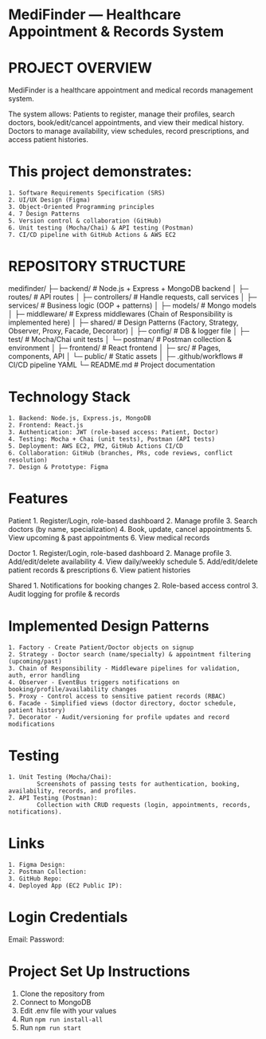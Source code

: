 # MediFinder — Healthcare Appointment & Records System
# ####################################################

# PROJECT OVERVIEW

MediFinder is a healthcare appointment and medical records management system.

The system allows:
Patients to register, manage their profiles, search doctors, book/edit/cancel appointments, and view their medical history.
Doctors to manage availability, view schedules, record prescriptions, and access patient histories.

# This project demonstrates:

    1. Software Requirements Specification (SRS)
    2. UI/UX Design (Figma)
    3. Object-Oriented Programming principles
    4. 7 Design Patterns
    5. Version control & collaboration (GitHub)
    6. Unit testing (Mocha/Chai) & API testing (Postman)
    7. CI/CD pipeline with GitHub Actions & AWS EC2


# REPOSITORY STRUCTURE

medifinder/
├─ backend/          # Node.js + Express + MongoDB backend
│  ├─ routes/        # API routes
│  ├─ controllers/   # Handle requests, call services
│  ├─ services/      # Business logic (OOP + patterns)
│  ├─ models/        # Mongo models
│  ├─ middleware/    # Express middlewares (Chain of Responsibility is implemented here)
│  ├─ shared/        # Design Patterns (Factory, Strategy, Observer, Proxy, Facade, Decorator)
│  ├─ config/        # DB & logger file
│  ├─ test/          # Mocha/Chai unit tests
│  └─ postman/       # Postman collection & environment
│
├─ frontend/         # React frontend
│  ├─ src/           # Pages, components, API 
│  └─ public/        # Static assets
│
├─ .github/workflows # CI/CD pipeline YAML
└─ README.md         # Project documentation


# Technology Stack

    1. Backend: Node.js, Express.js, MongoDB
    2. Frontend: React.js 
    3. Authentication: JWT (role-based access: Patient, Doctor)
    4. Testing: Mocha + Chai (unit tests), Postman (API tests)
    5. Deployment: AWS EC2, PM2, GitHub Actions CI/CD
    6. Collaboration: GitHub (branches, PRs, code reviews, conflict resolution)
    7. Design & Prototype: Figma


# Features

Patient
    1. Register/Login, role-based dashboard
    2. Manage profile
    3. Search doctors (by name, specialization)
    4. Book, update, cancel appointments
    5. View upcoming & past appointments
    6. View medical records

Doctor
    1. Register/Login, role-based dashboard
    2. Manage profile
    3. Add/edit/delete availability
    4. View daily/weekly schedule
    5. Add/edit/delete patient records & prescriptions
    6. View patient histories

Shared
    1. Notifications for booking changes
    2. Role-based access control
    3. Audit logging for profile & records


# Implemented Design Patterns

    1. Factory - Create Patient/Doctor objects on signup
    2. Strategy - Doctor search (name/specialty) & appointment filtering (upcoming/past)
    3. Chain of Responsibility - Middleware pipelines for validation, auth, error handling
    4. Observer - EventBus triggers notifications on booking/profile/availability changes
    5. Proxy - Control access to sensitive patient records (RBAC)
    6. Facade - Simplified views (doctor directory, doctor schedule, patient history)
    7. Decorator - Audit/versioning for profile updates and record modifications


# Testing

    1. Unit Testing (Mocha/Chai): 
            Screenshots of passing tests for authentication, booking, availability, records, and profiles.
    2. API Testing (Postman):
            Collection with CRUD requests (login, appointments, records, notifications).


# Links
    1. Figma Design: 
    2. Postman Collection: 
    3. GitHub Repo: 
    4. Deployed App (EC2 Public IP): 


# Login Credentials 

Email: 
Password: 


# Project Set Up Instructions
1. Clone the repository from 
2. Connect to MongoDB
3. Edit .env file with your values
4. Run `npm run install-all`
4. Run `npm run start`